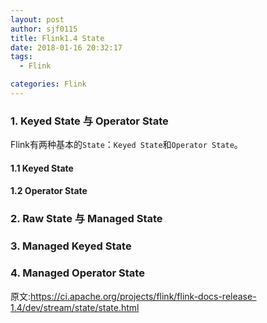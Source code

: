 ```yaml
---
layout: post
author: sjf0115
title: Flink1.4 State
date: 2018-01-16 20:32:17
tags:
  - Flink

categories: Flink
---
```


### 1. Keyed State 与 Operator State

Flink有两种基本的`State`：`Keyed State`和`Operator State`。

#### 1.1 Keyed State

#### 1.2 Operator State

### 2. Raw State 与 Managed State

### 3. Managed Keyed State

### 4. Managed Operator State



原文:https://ci.apache.org/projects/flink/flink-docs-release-1.4/dev/stream/state/state.html
